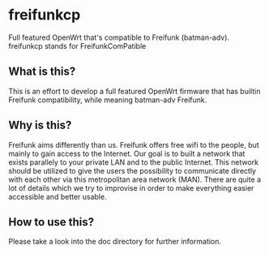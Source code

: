 # freifunkcp
Full featured OpenWrt that's compatible to Freifunk (batman-adv).
freifunkcp stands for FreifunkComPatible

## What is this?
This is an effort to develop a full featured OpenWrt firmware that has builtin Freifunk compatibility, while meaning batman-adv Freifunk.

## Why is this?
Freifunk aims differently than us. Freifunk offers free wifi to the people, but mainly to gain access to the Internet. Our goal is to built a network that exists parallely to your private LAN and to the public Internet. This network should be utilized to give the users the possibility to communicate directly with each other via this metropolitan area network (MAN). There are quite a lot of details which we try to improvise in order to make everything easier accessible and better usable.

## How to use this?
Please take a look into the doc directory for further information.

